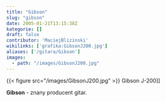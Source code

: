 ```yaml
---
title: "Gibson"
slug: "gibson"
date: 2005-01-21T13:15:38Z
kategorie: []
draft: false
contributor: 'MaciejBlizinski'
wikilinks: ['grafika:GibsonJ200.jpg']
aliases: ['/gitara/Gibson']
images:
  - path: "/images/GibsonJ200.jpg"
---
```

{{< figure src="/images/GibsonJ200.jpg" >}} Gibson J-200\]\]

**Gibson** - znany producent gitar.